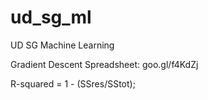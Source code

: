 # ud_sg_ml

UD SG Machine Learning

Gradient Descent Spreadsheet:
goo.gl/f4KdZj

R-squared = 1 - (SSres/SStot);